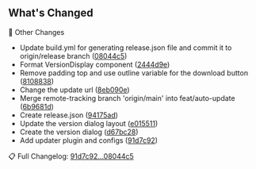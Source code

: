 ## What's Changed

🔨 Other Changes

- Update build.yml for generating release.json file and commit it to origin/release branch ([08044c5](../../commit/08044c5))
- Format VersionDisplay component ([2444d9e](../../commit/2444d9e))
- Remove padding top and use outline variable for the download button ([8108838](../../commit/8108838))
- Change the update url ([8eb090e](../../commit/8eb090e))
- Merge remote-tracking branch 'origin/main' into feat/auto-update ([6b9681d](../../commit/6b9681d))
- Create release.json ([94175ad](../../commit/94175ad))
- Update the version dialog layout ([e015511](../../commit/e015511))
- Create the version dialog ([d67bc28](../../commit/d67bc28))
- Add updater plugin and configs ([91d7c92](../../commit/91d7c92))


📋 Full Changelog: [91d7c92...08044c5](../../compare/91d7c92...08044c5)